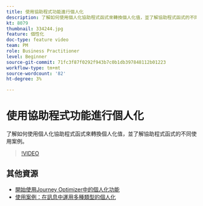 ```yaml
---
title: 使用協助程式功能進行個人化
description: 了解如何使用個人化協助程式函式來轉換個人化值，並了解協助程式函式的不同使用案例。
kt: 8079
thumbnail: 334244.jpg
feature: 個性化
doc-type: feature video
team: PM
role: Business Practitioner
level: Beginner
source-git-commit: 71fc3f87f0292f943b7c0b1db397848112b01223
workflow-type: tm+mt
source-wordcount: '82'
ht-degree: 3%

---
```



# 使用協助程式功能進行個人化

了解如何使用個人化協助程式函式來轉換個人化值，並了解協助程式函式的不同使用案例。

>[!VIDEO](https://video.tv.adobe.com/v/334244?quality=12)

## 其他資源

* [開始使用Journey Optimizer中的個人化功能](https://experienceleague.adobe.com/docs/journey-optimizer/using/create-messages/personalization/personalize.html)
* [使用案例：在訊息中運用多種類型的個人化](https://experienceleague.adobe.com/docs/journey-optimizer/using/create-messages/personalization/personalization-use-case.html)
